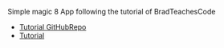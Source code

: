 Simple magic 8 App following the tutorial of BradTeachesCode

* [Tutorial GitHubRepo](https://github.com/BradTeachesCode/TodoList)
* [Tutorial](https://www.youtube.com/watch?v=YmRPIGFftp0&index=2&list=PLlpyyl9hsy9YNuPF67YoRIWh7mq7YCmhg)